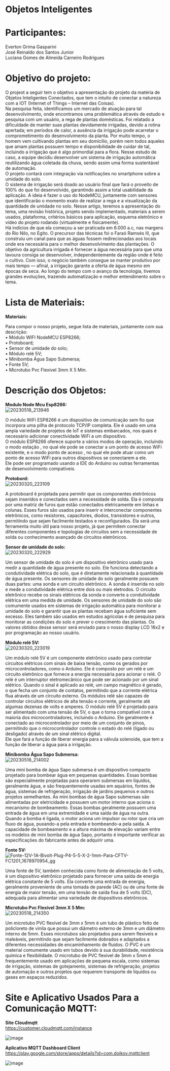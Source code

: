 # Objetos Inteligentes

# Participantes:

Everton Grima Gasparini <br />
José Reinaldo dos Santos Junior <br />
Luciana Gomes de Almeida Carneiro Rodrigues <br />

# Objetivo do projeto:

O projeot a seguir tem o objetivo a apresentação do projeto da matéria de Objetos Inteligentes Conectados, que tem o intuito de conectar a natureza com a IOT (Internet of Things – Internet das Coisas). <br />
Na pesquisa feita, identificamos um mercado de atuação para tal desenvolvimento, onde encontramos uma problemática através de estudo e pesquisa com um usuário, a rega de plantas domésticas. Foi relatado a dificuldade de manter suas plantas devidamente irrigadas, devido a rotina apertada; em períodos de calor, a ausência da irrigação pode acarretar o comprometimento do desenvolvimento da planta.
Por muito tempo, o homem vem cultivando plantas em seu domicílio, porém nem todos aqueles que amam plantas possuem tempo e disponibilidade de cuidar de tal, incluindo a irrigação que é algo primordial para a flora.
Nesse estudo de caso, a equipe decidiu desenvolver um sistema de irrigação automática reutilizando água coletada da chuva, sendo assim uma forma sustentável de automação.<br />
O projeto contará com integração via notificações no smartphone sobre a umidade do solo.<br />
O sistema de irrigação será doado ao usuário final que fará o proveito de 100% do que foi desenvolvido, garantindo assim a total usabilidade da aplicação.
A ideia é fazer o uso do NodeMCU, juntamente com sensores que identificarão o momento exato de realizar a rega e a visualização da quantidade de umidade no solo. 
Nesse artigo, teremos a apresentação do tema, uma revisão histórica, projeto sendo implementado, materiais a serem usados, plataforma, critérios básicos para aplicação, esquema eletrônico e vídeo do projeto rodando (virtualmente e fisicamente).<br />
Há indícios de que ela começou a ser praticada em 6.000 a.c, nas margens do Rio Nilo, no Egito. O precursor das técnicas foi o Faraó Ramsés III, que construiu um canal para que as águas fossem redirecionadas aos locais onde era necessária para o melhor desenvolvimento das plantações. O objetivo da agricultura irrigada é fornecer a água necessária para que uma lavoura consiga se desenvolver, independentemente da região onde é feito o cultivo. Com isso, o negócio também consegue se manter produtivo por mais tempo — afinal, a irrigação garante a oferta de água mesmo em épocas de seca. Ao longo do tempo com o avanço da tecnologia, tivemos grandes evoluções, trazendo automatização e melhor entendimento sobre o tema.<br />


# Lista de Materiais:

**Materiais:<br />**

Para compor o nosso projeto, segue lista de materiais, juntamente com sua descrição:<br />
•	Módulo WIFI NodeMCU ESP8266;<br />
•	Protoboard;<br />
•	Sensor de umidade do solo;<br />
•	Módulo relé 5V;<br />
•	Minibomba Água Sapo Submersa;<br />
•	Fonte 5V;<br />
•	Microtubo Pvc Flexível 3mm X 5 Mm.<br />

# Descrição dos Objetos:

**Modulo Node Mcu Esp8266:<br />**
![20230518_213946](https://github.com/joseR476/ObjetosInteligentes/assets/86845373/e38ca769-9354-4a81-93fa-68117cdfb574)

O módulo WiFi ESP8266 é um dispositivo de comunicação sem fio que incorpora uma pilha de protocolo TCP/IP completa. Ele é usado em uma ampla variedade de projetos de IoT e sistemas embarcados, nos quais é necessário adicionar conectividade WiFi a um dispositivo.<br />
O módulo ESP8266 oferece suporte a vários modos de operação, incluindo o modo estação , no qual ele pode se conectar a um ponto de acesso WiFi existente, e o modo ponto de acesso , no qual ele pode atuar como um ponto de acesso WiFi para outros dispositivos se conectarem a ele.<br />
Ele pode ser programado usando a IDE do Arduino ou outras ferramentas de desenvolvimento compatíveis.<br />

**Protobord:<br />**
![20230320_223109](https://github.com/joseR476/ObjetosInteligentes/assets/86845373/e5d71914-ad31-4987-9857-395947f55b64)

A protoboard é projetada para permitir que os componentes eletrônicos sejam inseridos e conectados sem a necessidade de solda.
Ela é composta por uma matriz de furos que estão conectados eletricamente em linhas e colunas. Esses furos são usados para inserir e interconectar componentes eletrônicos, como resistores, capacitores, diodos, transistores e outros, permitindo que sejam facilmente testados e reconfigurados.
Ela será uma ferramenta muito útil para nosso projeto, já que permitem conectar diferentes componentes e topologias de circuitos sem a necessidade de solda ou conhecimento avançado de circuitos eletrônicos.<br />

**Sensor de umidade do solo:<br />**
![20230320_222929](https://github.com/joseR476/ObjetosInteligentes/assets/86845373/1eb1400b-af2e-4e6e-a273-5f83d03d8ff4)

Um sensor de umidade do solo é um dispositivo eletrônico usado para medir a quantidade de água presente no solo. Ele funciona detectando a condutividade elétrica do solo, que é diretamente relacionada à quantidade de água presente.
Os sensores de umidade do solo geralmente possuem duas partes: uma sonda e um circuito eletrônico. A sonda é inserida no solo e mede a condutividade elétrica entre dois ou mais eletrodos. O circuito eletrônico recebe os sinais elétricos da sonda e converte a condutividade elétrica em uma medida de umidade.
Os sensores de umidade do solo são comumente usados em sistemas de irrigação automática para monitorar a umidade do solo e garantir que as plantas recebam água suficiente sem excesso. Eles também são usados em estudos agrícolas e de pesquisa para monitorar as condições do solo e prever o crescimento das plantas.
Os valores obtidos desse sensor será enviado para o nosso display LCD 16x2 e por programação ao nosso usuário. <br />

**Módulo relé 5V:<br />**
![20230320_223019](https://github.com/joseR476/ObjetosInteligentes/assets/86845373/c35788d3-8753-4b5c-a816-62f89fe85117)

Um módulo relé 5V é um componente eletrônico usado para controlar circuitos elétricos com sinais de baixa tensão, como os gerados por microcontroladores, como o Arduino. Ele é composto por um relé e um circuito eletrônico que fornece a energia necessária para acionar o relé.
O relé é um interruptor eletromecânico que pode ser acionado por um sinal elétrico. Quando o sinal é aplicado ao relé, um campo magnético é gerado, o que fecha um conjunto de contatos, permitindo que a corrente elétrica flua através de um circuito externo. Os módulos relé são capazes de controlar circuitos elétricos de alta tensão e corrente, geralmente até algumas dezenas de volts e amperes.
O módulo relé 5V é projetado para ser alimentado com uma tensão de 5V, o que o torna compatível com a maioria dos microcontroladores, incluindo o Arduino. Ele geralmente é conectado ao microcontrolador por meio de um conjunto de pinos, permitindo que o microcontrolador controle o estado do relé (ligado ou desligado) através de um sinal elétrico digital.<br />
Ele que fará a função de liberar energia para a válvula solenoide, que tem a função de liberar a água para a irrigação.<br />

**Minibomba Água Sapo Submersa:<br />**
![20230518_214002](https://github.com/joseR476/ObjetosInteligentes/assets/86845373/ad475441-43ef-4104-9716-ad750b9e4c4f)

Uma mini bomba de água Sapo submersa é um dispositivo compacto projetado para bombear água em pequenas quantidades. Essas bombas são especialmente projetadas para operarem submersas em líquidos, geralmente água, e são frequentemente usadas em aquários, fontes de água, sistemas de refrigeração, irrigação de jardins pequenos e outros projetos semelhantes. As mini bombas de água Sapo submersas são alimentadas por eletricidade e possuem um motor interno que aciona o mecanismo de bombeamento. Essas bombas geralmente possuem uma entrada de água em uma extremidade e uma saída de água na outra.
Quando a bomba é ligada, o motor aciona um impulsor ou rotor que cria um fluxo de água, puxando-a pela entrada e bombeando-a pela saída. A capacidade de bombeamento e a altura máxima de elevação variam entre os modelos de mini bomba de água Sapo, portanto é importante verificar as especificações do fabricante antes de adquirir uma.<br />

**Fonte 5V: <br />**
![Fonte-12V-1A-Bivolt-Plug-P4-5-5-X-2-1mm-Para-CFTV-FC1201_1678970954_gg](https://github.com/joseR476/ObjetosInteligentes/assets/86845373/94eaa9a6-45f1-4bdb-a253-a8a58aa93770)

Uma fonte de 5V, também conhecida como fonte de alimentação de 5 volts, é um dispositivo eletrônico projetado para fornecer uma saída de energia elétrica constante de 5 volts. Ela converte uma entrada de energia, geralmente proveniente de uma tomada de parede (AC) ou de uma fonte de energia de maior tensão, em uma tensão de saída fixa de 5 volts (DC), adequada para alimentar uma variedade de dispositivos eletrônicos.<br />

**Microtubo Pvc Flexível 3mm X 5 Mm:<br />**
![20230518_214350](https://github.com/joseR476/ObjetosInteligentes/assets/86845373/9f5e9769-7ab5-49c2-9567-be6456983530)

Um microtubo PVC flexível de 3mm x 5mm é um tubo de plástico feito de policloreto de vinila que possui um diâmetro externo de 3mm e um diâmetro interno de 5mm. Esses microtubos são projetados para serem flexíveis e maleáveis, permitindo que sejam facilmente dobrados e adaptados a diferentes necessidades de encaminhamento de fluidos.
O PVC é um material comumente usado em tubos devido à sua durabilidade, resistência química e flexibilidade. O microtubo de PVC flexível de 3mm x 5mm é frequentemente usado em aplicações de pequena escala, como sistemas de irrigação, sistemas de gotejamento, sistemas de refrigeração, projetos de automação e outros projetos que requerem transporte de líquidos ou gases em espaços reduzidos.

# Site e Aplicativo Usados Para a Comunicação MQTT:
**Site Cloudmqtt<br />**
https://customer.cloudmqtt.com/instance <br />

![image](https://github.com/joseR476/ObjetosInteligentes/assets/86845373/9131acd1-927a-44b7-af1b-2c2e217c42be)


**Aplicativo MQTT Dashboard Client<br />**
https://play.google.com/store/apps/details?id=com.doikov.mqttclient  <br />

![image](https://github.com/joseR476/ObjetosInteligentes/assets/86845373/71571c76-7621-4687-83c0-35a2218cb325)

